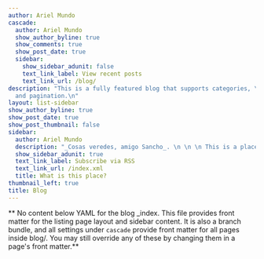 ```yaml
---
author: Ariel Mundo
cascade:
  author: Ariel Mundo
  show_author_byline: true
  show_comments: true
  show_post_date: true
  sidebar: 
    show_sidebar_adunit: false
    text_link_label: View recent posts
    text_link_url: /blog/
description: "This is a fully featured blog that supports categories, \ntags, series,
  and pagination.\n"
layout: list-sidebar
show_author_byline: true
show_post_date: true
show_post_thumbnail: false
sidebar:
  author: Ariel Mundo
  description: "_Cosas veredes, amigo Sancho_. \n \n \n This is a place where I write my thoughts and experiences about coding (mainly in R), research, and life in general."
  show_sidebar_adunit: true
  text_link_label: Subscribe via RSS
  text_link_url: /index.xml
  title: What is this place?
thumbnail_left: true
title: Blog
---
```


** No content below YAML for the blog _index. This file provides front matter for the listing page layout and sidebar content. It is also a branch bundle, and all settings under `cascade` provide front matter for all pages inside blog/. You may still override any of these by changing them in a page's front matter.**

